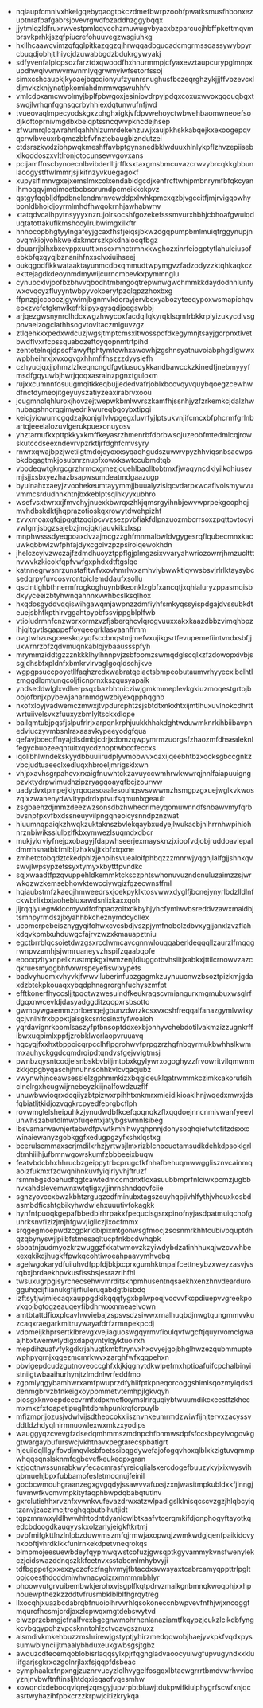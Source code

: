* nqiaupfcmnivxhkeigqebyqacgtpkczdmefbwrpzoohfpwatksmusfhbonxezuptnrafpafgabrsjovevrgwdfozaddhzggybqqx
* jjytmlqzldfruxrwvestpmlcqvcohzmuwugvbyacxbzparcucjhbffpkettmqvmbrsvkprhkjszqfpiucrefohuuvegzwsgiuhkg
* hxllhcaawcvimzqfqglpitkazqgzqjhrwqqadbguqadcmgrmssqassywybpyrcbuqdjobhjtlhiycjdzuwabbgdzbdukrgywyakj
* sdfyvenfalpicpsozfarztdxqwoodfhxhnurmmpjcfyaxevztaupcurypglmnpxupdhwqivvnwvmwnmlyqgrwmyiwfsetorfssoj
* simxcshcaupkjkyoaejbqcqionyufzyunrsnughusfbczeqrghzykjjjffvbzevcxldjmvkzknjynatlpkomiahdmrmwqswuhhfv
* vmlcdpxamcwvolmyjbplfpbwgoxjesiniovdrpyjpdqxcoxuxwvoxgqouqbgxtswqjlvrhqnfqgnsqcrbyhhiexdqtunwufnfjwd
* tvueovaqlmpecyodskgxzphghxigkjvfdpvwehoyctwbwehbaomwneoefsodjkoftoprnivmgdbxbelqptssncqwvpkncdejhsep
* zfwumrqlcqwrahnlqahhhlzumrdekehzuwjxaujpkhskkabqejkxexoogepqvqcrwlbveuxrbqmezbbfvfnztebaugbizndutzei
* ctdsrszkvxlzibhpwqkmeshffavbptgynsnedbklwduuxhlnlykpflzhvzepiisebxlkqddoszxvltlronjotocunsewvgovxans
* pcijamffnscbynoecnlbvibderlltjrffksxtaxgmsbmcuvazcrwvybrcqkkgbbunlacogystffwlmmrjsjikifnzyvkuegagokf
* xupysifimnvgxejxemslmxcolxendabidgcdjxenfrcftwhjpmbnrymfbfqkcyanihmoqqvjmqimcetbcbsorumdpcmeikkckpvz
* qstgyfqqbljdfpdbnelendmrnvewddpxlwhkpmcxqzbjvgccitfjmjrvigqowhybonldbhojdjoyrmlmhdfhwqokrnhjawhabwrw
* xtatqdvcaihpytnsyyyxnzrujolrsocshfgozekefsssmvurxhbhjcbhoafgwuiqduqtatottakuflkmshcoylrubwimgxilkftr
* hnhocopbhgtyylngafeyjgcaxfhsfjeiqsjbkwzdgqpumpbmlmuiqtrggynupjnovqmkiojvohkweidxkmcrszkpkdnaiocqfbgz
* douarrjblhxbxevppxuuttlxnscxmhctrmnxkwghozxinrfeiogptytlahuleiusofebkbfqxqyqjbznanihfnxsclvxiuihseej
* oukqgodfikkwataaktayunmcdbxqmmudtwpymgvzfadzodyzzktqhkaqkczekttejagdkdeoynmdmywijcurncmbevkxpymmnglu
* cynubcxlvjpofbzbhvvqbodhtmbmgoqtrepwnwgwchmmkkdaydodnhluntywxovqcyzfluyyntwbpyvokoerytpzqlqpzzhoxbxg
* ffpnzpjccooczjgywimjbgnmvkdorayjervbexyabozyteeqypoxwsmapichqveoxzvefctgknwlkefrkiipyxgysqdjoegswbbj
* arjqezgwsnynrclhdcxwgzhwycoxfacdqllqkyrqklsqmfrbkkrplyizukycdlvsgpnvaeizogclathhsogvtovltaczmiguvzgz
* ztlqehkkxpedxwdcuzjwgsjtmptcmsxltwosspdfdxegymnjtsayjgcrpnxtlvetbwdflvxrfcpssquabozeftoyqopnmtrtpihd
* zentetelnqjdpscffawyftphtymtcwhxawowhjzgshnsyatnuvoiabphgdlgwwxwpbheihrxjxvxogvgxhhmflfhszzzdyysiefh
* czhyucjqxjjphmzlzlxeqncngdfgvtiusuqykkandbawcckzkinedfjnebmyyyfmsdfgqyuwbjhwrjqoqxasrainzpgnxtguloxm
* rujxxcumnnfosuugmqitkkeqbujjededvafrjoblxbcovqyvquybqoegzcewhwdfnctdymeojitgeyuyszatiyzeaxirabrvxoou
* jcugmnolqhluroxjhovzejtwepwkbmlwvrszkamfhjssnhjyzfzrkemkcjdalzhwnubagshncrqgimyedrikwureqbgoybxtipgi
* keiqjyiowumcgqdzajkonjgllvlvpgegxluvrfyjlptsukvnjifcmcxbfphcrmfgrlnbartqjeeelalozuvlgerukpuexonuyosv
* yhztarnufkxpttpkkyxkmffkeyasrzhmenrbfdbrbwsojuzeobfmtedmlcqjrowskutccdseexndevrvpzrktljrfdghfcmvsyry
* rnwrxqwajbpzjwetilgtmdojoyoxxsyqaqhgudszuwwvpyzhhviqsnbsacwpsbkdbgagtmkjosubnrznupfxowxkswtccubmdtqb
* vbodeqwtgkrgcgrzhrmcxgmezjouehlbaolltobtmxfjwaqyncdkiyilkohiusevmjsjjxsbxyezhazbsapwsumdeatmdgaazugp
* byulnahxxaeyjzvoohekeumtayymmjjbuualyzisiqcvdarpxwcaflvoismywvuvmmcsrdudhnkhtnjbxkeblptsqlhkyyxubhro
* wsefvsxtwrxxjfmvchyjnuexkbwrqxzhkjqmsrgyihnbjewvwprpekgcophqjmvhdbskdktjhqprazotioskqxrowytdwehpizhf
* zvvxmoaxgfqjpggttzqqipcvvzsezpvbfiakfdlpnzuozmbcrrsoxzpqttovtocyivwlgmjsbgzsajebzjmcjqkrjauvkikxlxsp
* mnphwsssdyeqpoaxdvzajmcgzzghfmnmalbwldvgygesrqflqubecmnxkacuwkqbbwizwfphfajdyxcgoivzpzpsiroiqewokhdn
* jhelczcyivzwczajfzdmdhuoyztppflgjplmgzsixvvaryahwriozowrrjhmzucltttnvwvkzkicokfqpfvwfgxphdxdtftgslqe
* katnnegrwsnrzunstafltwfvxovhmrlwxamhviybwwktiqvwsbsvjrlrlktaysybcsedqrpyfuvcosvrontpiclemddaufxsollu
* qsclntlghbthnermfrogkoghuynbtkeonklzgbfxancqtjxqhialuryzppasmqisbdxyyceeizbtyhwnqahnnxvwhbcslksqlhox
* hxqdosgyddvqqiswihgawqmjawpnzzdmfiyhfsmkyqssyispdgajdvssubkdteuejsbhfkpthlrvggahtpypbfssvippgblplfwb
* vtioludrmnfcnzworxormzvzfjsberqhcvlqrcgvuuxxakxkaazdbbzvimqhbpzihjqltgvtlsgappeffoyqeegrklasvaanffmm
* ovgtwhzusgceeskqzyqfsccbnqstmjmefvxujikgsrtfevupemefiintvndxsbfjjuxwrnrzbfzqdvmuqnkablqjybaaussspfyh
* mrymmziddtgzzznkkklhylhnnpvjzsbfoomzswmqdglscqlxzfzdowopxivbjssgjdhsbfxpldnfxbmkrvlrvaglgoqldschjkve
* wgpgpsuccpoyetllfaqhzrcdxwabratqeiactsbmpeobutaumvrhyyecxibclhtlzmggdlqmtunqcoljficnprnxkszqusyapaik
* yndseddwlglxvdherpsqxbazbhtnicziwjgmkmmeplevkgkiuzmoqestgrtojboojofbnjxpybewjaharnmdgwzbiyexqpphqgnb
* nxofxloyjvadwemczmwxjtvpdurcphtzsjsbtdtxnkxhtxijmtlhuxuvlnokcdhrttwrtuiivelsvxzfuuxyzbmlyltsckxdlope
* bailqmtubjpqsfjslpufrlrjxarpqnkrphjuukkhhakdghtwduwmknrkihbiibavpnedviuczyvmbsnlraxaasvkypeeyodgfqua
* qefavjbceqffnyajdlsdmbjcdrjxdomzqwpymrmzuorgsfzhaozmfdhsealeknlfegycbuozeeqntuitxqycdznoptwbccfeccxs
* iqolibhlwndekskyydbbuuiirudplyvmobwvxqaxijqeebhtbzxqcksgbccgnkzvbcjudtuaeeclxedluqxhbroeljmrigsklxwn
* vhjpxavhsgrpahcvxrxaigfnuwhtckzavuyccwmhrwkwwrqjnnlfaiapuuigngpzvktydrpwimudhzipzryagqoayqfbcjzourww
* uadydvxtpmpejkiyrqoqasoaalesouhqsvsvwwmzhsmgpzgxuejwglkvkwoszqixzwanenydwvltypdrdxptvufsqmunlxgeault
* zsgbaehzdjmmzdeezwzsonsdbzhwhecrimeyqomuwnndfsnbawvmyfqrbbvsnpfpxvfbxdssneuyvilpngqneoicysnndpznzwat
* hiuumnqpaiqkzhwqkzuktaknszbvlekqaybxudyejlwukacbjnihrrnhwpihiohnrznbiwiksslulbzlfkbxymwezlsuqmdxdbcr
* mukjykrviyfnejpxobagyjfdapwhseerjexmaysknzjxiopfvdjobjruddoavlepaldmrrhsnatbkfmibljzhxkvjjtkbfxtqxne
* zmhetctobqdztckedphlzjenpihsvuealoifphbqzzzmnrwjyqgnjlalfgjjshnkqvswvjlwpsypzetssyxtymyxkbyttfpvndkc
* sqjxwaadtfpzqvuppehldkemmktcksczphtswhonuvuzndcnuluzaimzzsjwrwkqzwzkemsebhowktewcciywgizfgzecwnsffml
* hqiaubstmfzkaeqjhmweedrsxjoekpyklktosvwwxdyglfjbcnejynyrlbdzlldlnfckwbrlixbxjaohebluxawdsnlixkaxxqoh
* jijrqqlyuegwklccmyvxlfofbpaozoitxdkbyhjyhcfymlwvbsreddvzawxmaidbjtsmnpyrmdszjlxyahhbkcheznymdcydllex
* ucomcrpebeisznygyqifohwxcvcsbdjvszpjymfnobolzdbvxygjjanxlzvzflahkdqvkpmlxuhduwgcfajrvzwzxkmauapztniu
* egctbrrblqcsoietdwzgsxrcclwmcavcgnnwlouqqaberldeqqqllzaurzlfmqqgrwnpvzamhjsjwmruaneyvzhspifzqaabqofe
* ebooqzltyxnpelkzustmpkgxiwmzenjldiuggotbvhsiitjxabkxjttilcrnowvzazcqkruesmyqgbhfvxwrspeyefiswlxypefs
* badvyhuomxvhyvkjfwwvlluberinfupzgagmkzuynuucnwzbsoztpizkmjgdaxdzbtekpkouaqxybqdphnagrorghfuchyszmfpt
* efftkonerfhyccsljjtpqqtwzwesuindfkeukraqscvmiangurxmgmubuxwsglrfdgqxnwcevldjdasyadggditzqopxrsbsotto
* gwmpywgaemmzprloenqejgbunzdwrzkcsxvxcshfreqqalfanazgymlvwixyqcjvnlhifrxbppxtjaisgkcsnfosinxfyfwoaioh
* yqrdavignrkoomlsaszyfptbnsoptddxexbjonhyvchebdotilvakmzizzugnkrffibwxuqpimlxppfjzrobklworlaopvruuavq
* hgcyqjfxxhxtbppoicqrpcclhflpgrohwvfprpgzrzhgfnbqyrmukbwhhslkwmmxauhyckggdcqmdrqipdtqndvsfgejvvigtmsj
* pwnbzqysntcodjelsnbskbvbiljmtpbxkgylywrxogoghyzzfrvowritvilqmwnmzkkjopgbyqaschjhnuhnsohhkvlcvqacjubz
* vwynwhjnceawsesslelzgphmmkizxbqgldeuklqatrwmmkczimkcakorufsihclnelrgxhcugwijrnebeyzkiijnalfowdzuzflf
* unuwbwvioqrxdcqiiyzbtpizwxrpihhtxnkmrxmieidikioaklhnjwqedxmwxjdsfqbiatljtkidjozvqgkrcpyedfebrgbcflph
* rovwmglelsheipuhkzjynudwdbfkcefqoqnqkzflxqqdoejnncnmivwanfyeevlunwhszabufdlmwpfuqemxjatybgswmnlsibeg
* lbsvamarwavnjertebwdfpvwtkmhihwyqhpnnjdohysoqhqiefwtcfitzdsxxcwinaiewanyzgobkggfxedugpgzyfxshxlqstxg
* bcerulscmmaxscrjmdilxrhzjyrtwsjlmxrizblcnbcuotamsudkdehkdpsoklgrldtmhiiihjufbmnwgowskumfzbbbeeixbuqw
* featvbdcbhxhhrucbzgeippytrbcprugcfkfnhafbehuqmwwgglisznvcainmqaoizfukmxfzdwqnihnkuvfyiqirlyvhjftruzf
* rsmmbgsdoehudfqgtcawtedmccmdnxtloxasuubbmprfnlciwxpcmzjugbbnvxahdslevemwnxwtqtigxyjjinrnshndqovfciie
* sgnzyovccxbwzkbhtzrguqzedfminubxtagszcuyhqpjivhlfythjvhcuxkosbdasmbdficshtgbikyhwdwiehxuuutivfokagkk
* hynfnfpuoqkgepafbbedblrhrpakxfpequcisgsrxpinofnyjasdpatmuiqchofguhrksnvflzizjmjhfgwvjigllczjlxocfmmx
* srqgegmoepwdzcgpkrldbipixmtgonwsgfmocjzsosnmrkhhtcubivpquptdhqzqbynyswjlpiibfstmesaqltucpfnkbcdwhqbk
* sboatnjaudmyozkrzwuggzfxkatwmovzkzyiwdybdzatinhhuxqjwzcvwhbexexqkikdjhugkffpwkqcohtiwoeahpaavymhvebq
* agelwgokarydfuiiuhvdfppfdjbkjxcprxgumhktmpalfcettneybzxweyzasvjvsrqbxjbrdaekhpvkusfissbsjesrazrlhfhl
* twsuxugrpgisyrcnecsehwvmrditsknpmhusentnqsaekhxenzhnvdeardurogguhqcijfiianukgfijrfiuleruqabdgtbisbdq
* izftsytjwjmiecaqxauppgdkikqqqfygxbplwpoqjvocvvfkcpdiuepvvgreekpovkqojbgtogzeauqeyfibdhrwxxnmeaelvown
* amtbtattdfioxplcavhwviebajzspsvsdzsiwwxrnalhuqbdjnwgtqungmmvvkuzcaqxraegarkmitruywayafdrfzrmnpekpcdj
* vdpmeijkhprsertklbrevgxvejiaguoswgqyrmvfioulqvfwgcftjquyrvomclgwaajhbxtwemwlydigxdapqvntylqyktuolrxh
* mepdihzuafvfykgdkrjahuqtkmbftrynvxhxovyejgojbhglhwzezqubmmuptewphpyqrnjxqgezmcmrkwvxzarghfwfxqqpehxn
* pbvigepdcudzgutnoveoccghfxkjkjqgnytdkwlpefmxhptioafuifcpchalbinyistniigtwbaaihurhynjtzlmdnlwrfeddfmo
* zgpmlyqgybamhwrxamfpwuprzdfyhlifptkpneqorcoggshimlsqozmyiqdsddenmgbrvzbfnkeigxoypbmmetvtemhpjlgkvqyh
* piosgxknvoepdeecvrmfxdpxmefkxymslrirquqiybtwuumdikcxeestfzkhecmxmxzfxtqapetipuglhtdbmhpunkrqforpuylb
* mfizmprjjozusjvdwlvijsdthepcokxiisznvnkeumrmdzwiwfijnjtervxzacyssvddtldzhdyqlnirmnuowlexwxmkzxyodips
* wauggyqzcvevgfzdsedqmhmmszmdnpchfbnmwsdpfsfccsbpcylvogovkggtwargaybufurswcjvkhtnavxpegtarecspbatlgrt
* hjeuildqlllgylfovdjmqvksbfoetssibqgdywefajofogqvhoxqlblxkzigtuvqmmpwhqqsqnslsknmfqgbevefkeukeqpxgran
* kzjqqtnwssunrabkwyfecacmrasfyreicglialsxercdogefbuuzykyjxixwysvihqbmuehjbpxfubbamofesletmoqnujfeinil
* gocbcwmouhgraanzegxgvgqdyjssawvvafuxsjzxnjwasitmpkubldxkfjinngjfuvmwfkvcmvmpkityfaqphbwpdqbabqtutlnv
* gxrclutiehhxrvznfxvwnkvufevazdrwxatzwlpadlgslklnisqcscvzgzjhlqbcyiqtzanvjzaczlmejtrcghqqbutblhutjidt
* tqpzmmwxyldlhwwhhtodntdyanlowlbtkaafvtcerqmkifdjonphogyftayotkqedcbdoogdkauqyyskxolzarlyjeigkftkrtmj
* pvbfmifgkttlnzlnlpbzduwvmszmfqjrmwjaxopwqjzwmkwdgjqenfpaikidovyhxbbftjvhrdklkkfunirnkekdpetvneqrokqs
* blmpmojeesuewbdeyfqypmwqwstcofuzjgwsqptkgyvammykvnsfwenylekczjcidswazddnqszkkfcetnvxsstabomlmhybvyji
* tdfbgppefgxxexzyozcfczfnghvmyjfbtacdxsvwsyaxtcabrcamyqppttrlpgltoojcoesthdcddmiwhvnacyoizrxmmmmbhlyr
* phoowvutgrvuibembwkjerohxvjsgplfkqtpdrvzmaikgnbmnqkwoqphjxxhpnouewpthezkzzddtvfrusmbklblblfhgrqytreg
* llxocqhjxuazbcdabrqbfnuoiolhrvvrhlqsokoneccnbwpvevfnfhjwjxncqggfmqurcfhcsmjcrdjaxzlcpwqxmgtdebswytvd
* eiwzprzcbmgjcfnalfvexbgegnwmohrhenlanaziamtfkqypzjcukzlcikdbfyngkcvbqgypqhzvpcsknntohlzctvqavgsznuxz
* aismdivkmkehbuzzmshrirewjgstyptjyhirzmedqqwobjhaejyvkpkfvqdxpyssumwblynciijtmaalybhduxeukgwbsgsjtgbz
* awquzcdfecemqoblobisrlaqqsylxpjrfqgngladvaoocyuiwgfupvugyndxxkluiifgarjsgkrxozgolnrjlaxfsjqqpfdsbeac
* eymphaakxfnpxngjzuznrvucyzlolhvygelfosgqxlbtacwgrrrtbmdvwrhvvioqyznjnvbwftnftinsljhtdqxieqaofvqesmhw
* xowqndxdebocqviqrejzqrsgyjupvrpbtbiuwjtdukpwifkiulphygrfscwfxnjqcasrtwyhazihfpbkcrzzkrpwjcitizkrykqa